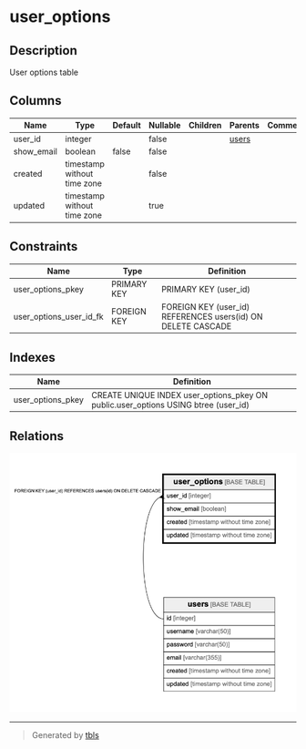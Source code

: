 # user_options

## Description

User options table

## Columns

| Name | Type | Default | Nullable | Children | Parents | Comment |
| ---- | ---- | ------- | -------- | -------- | ------- | ------- |
| user_id | integer |  | false |  | [users](users.md) |  |
| show_email | boolean | false | false |  |  |  |
| created | timestamp without time zone |  | false |  |  |  |
| updated | timestamp without time zone |  | true |  |  |  |

## Constraints

| Name | Type | Definition |
| ---- | ---- | ---------- |
| user_options_pkey | PRIMARY KEY | PRIMARY KEY (user_id) |
| user_options_user_id_fk | FOREIGN KEY | FOREIGN KEY (user_id) REFERENCES users(id) ON DELETE CASCADE |

## Indexes

| Name | Definition |
| ---- | ---------- |
| user_options_pkey | CREATE UNIQUE INDEX user_options_pkey ON public.user_options USING btree (user_id) |

## Relations

![er](user_options.png)

---

> Generated by [tbls](https://github.com/k1LoW/tbls)
